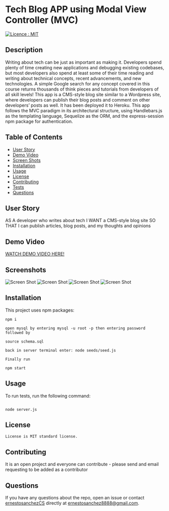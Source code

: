 # Tech Blog APP using Modal View Controller (MVC)

[![Licence : MIT](https://img.shields.io/badge/Licence-MIT-blue.svg)](https://opensource.org/licences/MIT)

## Description

Writing about tech can be just as important as making it. Developers spend plenty of time creating new applications and debugging existing codebases, but most developers also spend at least some of their time reading and writing about technical concepts, recent advancements, and new technologies. A simple Google search for any concept covered in this course returns thousands of think pieces and tutorials from developers of all skill levels!
This app is a CMS-style blog site similar to a Wordpress site, where developers can publish their blog posts and comment on other developers’ posts as well. It has been deployed it to Heroku. This app follows the MVC paradigm in its architectural structure, using Handlebars.js as the templating language, Sequelize as the ORM, and the express-session npm package for authentication.

## Table of Contents

- [User Story](#userstory)
- [Demo Video](#demovideo)
- [Screen Shots](#screenshots)
- [Installation](#installation)
- [Usage](#usage)
- [License](#license)
- [Contributing](#contributing)
- [Tests](#tests)
- [Questions](#questions)

## User Story

AS A developer who writes about tech
I WANT a CMS-style blog site
SO THAT I can publish articles, blog posts, and my thoughts and opinions

## Demo Video

[WATCH DEMO VIDEO HERE!](https://drive.google.com/file/d/1NOjgE2IRwyiSbk9x6LTywcplsb6dIEqp/view?usp=sharing)

## Screenshots

![Screen Shot](./assets/images/allproducts.png)
![Screen Shot](./assets/images/allcategories.png)
![Screen Shot](./assets/images/alltags.png)
![Screen Shot](./assets/images/postproduct.png)

## Installation

This project uses npm packages:

```
npm i
```

```
open mysql by entering mysql -u root -p then entering password followed by
```

```
source schema.sql
```

```
back in server terminal enter: node seeds/seed.js
```

```
Finally run
```

```
npm start
```

## Usage

To run tests, run the following command:

```

node server.js

```

## License

    License is MIT standard license.

## Contributing

It is an open project and everyone can contribute - please send and email requesting to be added as a contributor

## Questions

If you have any questions about the repo, open an issue or contact [ernestosanchezCS](https://github.com/ernestosanchezCS/) directly at ernestosanchez8888@gmail.com.
